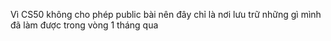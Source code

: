 Vì CS50 không cho phép public bài nên đây chỉ là nơi lưu trữ những gì mình đã làm được trong vòng 1 tháng qua
